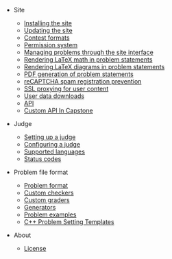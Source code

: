- Site
  - [Installing the site](site/installation.md)
  - [Updating the site](site/updating.md)
  - [Contest formats](site/contest_formats.md)
  - [Permission system](site/permission_system.md)
  - [Managing problems through the site interface](site/managing_problems.md)
  - [Rendering LaTeX math in problem statements](site/mathoid.md)
  - [Rendering LaTeX diagrams in problem statements](site/texoid.md)
  - [PDF generation of problem statements](site/pdfoid.md)
  - [reCAPTCHA spam registration prevention](site/recaptcha.md)
  - [SSL proxying for user content](site/ssl_content_proxy.md)
  - [User data downloads](site/user_data_download.md)
  - [API](site/api.md)
  - [Custom API In Capstone](site/custom_api.md)

- Judge
  - [Setting up a judge](judge/setting_up_a_judge.md)
  - [Configuring a judge](judge/judge_configuration.md)
  - [Supported languages](judge/supported_languages.md)
  - [Status codes](judge/status_codes.md)

- Problem file format
  - [Problem format](problem_format/problem_format.md)
  - [Custom checkers](problem_format/custom_checkers.md)
  - [Custom graders](problem_format/custom_graders.md)
  - [Generators](problem_format/generator.md)
  - [Problem examples](problem_format/problem_examples.md)
  - [C++ Problem Setting Templates](problem_format/cpp_psetting_templates.md)

- About
  - [License](about/LICENSE.md)
